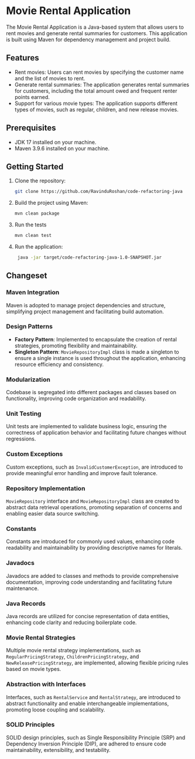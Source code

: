 # Movie Rental Application

The Movie Rental Application is a Java-based system that allows users to rent movies and generate rental summaries for customers. 
This application is built using Maven for dependency management and project build.

## Features

- Rent movies: Users can rent movies by specifying the customer name and the list of movies to rent.
- Generate rental summaries: The application generates rental summaries for customers, including the total amount owed and frequent renter points earned.
- Support for various movie types: The application supports different types of movies, such as regular, children, and new release movies.

## Prerequisites

- JDK 17 installed on your machine.
- Maven 3.9.6 installed on your machine.

## Getting Started

1. Clone the repository:

   ```bash
   git clone https://github.com/RavinduRoshan/code-refactoring-java
   
2. Build the project using Maven:

    ```bash
   mvn clean package

3. Run the tests

   ```bash
   mvn clean test

4. Run the application:

    ```bash
     java -jar target/code-refactoring-java-1.0-SNAPSHOT.jar

## Changeset
### Maven Integration

Maven is adopted to manage project dependencies and structure, simplifying project management and facilitating build automation.

### Design Patterns

- **Factory Pattern**: Implemented to encapsulate the creation of rental strategies, promoting flexibility and maintainability.
- **Singleton Pattern**: `MovieRepositoryImpl` class is made a singleton to ensure a single instance is used throughout the application, enhancing resource efficiency and consistency.

### Modularization

Codebase is segregated into different packages and classes based on functionality, improving code organization and readability.

### Unit Testing

Unit tests are implemented to validate business logic, ensuring the correctness of application behavior and facilitating future changes without regressions.

### Custom Exceptions

Custom exceptions, such as `InvalidCustomerException`, are introduced to provide meaningful error handling and improve fault tolerance.

### Repository Implementation

`MovieRepository` interface and `MovieRepositoryImpl` class are created to abstract data retrieval operations, promoting separation of concerns and enabling easier data source switching.

### Constants

Constants are introduced for commonly used values, enhancing code readability and maintainability by providing descriptive names for literals.

### Javadocs

Javadocs are added to classes and methods to provide comprehensive documentation, improving code understanding and facilitating future maintenance.

### Java Records

Java records are utilized for concise representation of data entities, enhancing code clarity and reducing boilerplate code.

### Movie Rental Strategies

Multiple movie rental strategy implementations, such as `RegularPricingStrategy`, `ChildrenPricingStrategy`, and `NewReleasePricingStrategy`, are implemented, allowing flexible pricing rules based on movie types.

### Abstraction with Interfaces

Interfaces, such as `RentalService` and `RentalStrategy`, are introduced to abstract functionality and enable interchangeable implementations, promoting loose coupling and scalability.

### SOLID Principles

SOLID design principles, such as Single Responsibility Principle (SRP) and Dependency Inversion Principle (DIP), are adhered to ensure code maintainability, extensibility, and testability.
